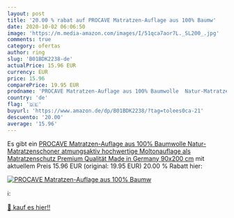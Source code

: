 ```yaml
---
layout: post
title: '20.00 % rabat auf PROCAVE Matratzen-Auflage aus 100% Baumw'
date: 2020-10-02 06:06:50
image: 'https://m.media-amazon.com/images/I/51qca7aor7L._SL200_.jpg'
comments: true
category: ofertas
author: ring
slug: 'B01BDK2238-de'
actualPrice: 15.96 EUR
currency: EUR
price: 15.96
comparePrice: 19.95 EUR
prodname: 'PROCAVE Matratzen-Auflage aus 100% Baumwolle  Natur-Matratzenschoner atmungsaktiv  hochwertige Moltonauflage als Matratzenschutz  Premium Qualität Made in Germany 90x200 cm'
country: 'de'
flag: '🇩🇪'
buyurl: 'https://www.amazon.de/dp/B01BDK2238/?tag=tolees0ca-21'
descuento: '20.00'
average: '15.96'
---
```


Es gibt ein [PROCAVE Matratzen-Auflage aus 100% Baumwolle  Natur-Matratzenschoner atmungsaktiv  hochwertige Moltonauflage als Matratzenschutz  Premium Qualität Made in Germany 90x200 cm](https://www.amazon.de/dp/B01BDK2238/?tag=tolees0ca-21) mit aktuellem Preis 15.96 EUR (original: 19.95 EUR) 20.00 % Rabatt hier:

[![PROCAVE Matratzen-Auflage aus 100% Baumw](https://m.media-amazon.com/images/I/51qca7aor7L._SL200_.jpg)](https://www.amazon.de/dp/B01BDK2238/?tag=tolees0ca-21)

ℹ️:


[🛒 kauf es hier!!](https://www.amazon.de/dp/B01BDK2238/?tag=tolees0ca-21)
